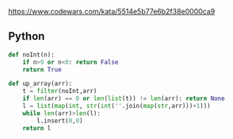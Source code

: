 https://www.codewars.com/kata/5514e5b77e6b2f38e0000ca9

## Python
```python
def noInt(n):
    if n>9 or n<0: return False
    return True

def up_array(arr):
    t = filter(noInt,arr)
    if len(arr) == 0 or len(list(t)) != len(arr): return None
    l = list(map(int, str(int(''.join(map(str,arr)))+1)))
    while len(arr)>len(l):
        l.insert(0,0)
    return l
```